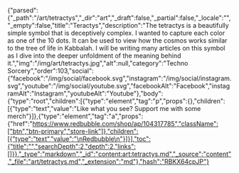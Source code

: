 {"parsed":{"_path":"/art/tetractys","_dir":"art","_draft":false,"_partial":false,"_locale":"","_empty":false,"title":"Teractys","description":"The tetractys is a beautifully simple symbol that is deceptively complex. I wanted to capture each color as one of the 10 dots. It can be used to view how the cosmos works similar to the tree of life in Kabbalah. I will be writing many articles on this symbol as I dive into the deeper unfoldment of the meaning behind it.","img":"/img/art/tetractys.jpg","alt":null,"category":"Techno Sorcery","order":103,"social":{"facebook":"/img/social/facebook.svg","instagram":"/img/social/instagram.svg","youtube":"/img/social/youtube.svg","facebookAlt":"Facebook","instagramAlt":"Instagram","youtubeAlt":"Youtube"},"body":{"type":"root","children":[{"type":"element","tag":"p","props":{},"children":[{"type":"text","value":"Like what you see? Support me with some merch"}]},{"type":"element","tag":"a","props":{"href":"https://www.redbubble.com/shop/ap/104317785","className":["btn","btn-primary","store-link"]},"children":[{"type":"text","value":"\nRedbubble\n"}]}],"toc":{"title":"","searchDepth":2,"depth":2,"links":[]}},"_type":"markdown","_id":"content:art:tetractys.md","_source":"content","_file":"art/tetractys.md","_extension":"md"},"hash":"RBKX64cpJP"}